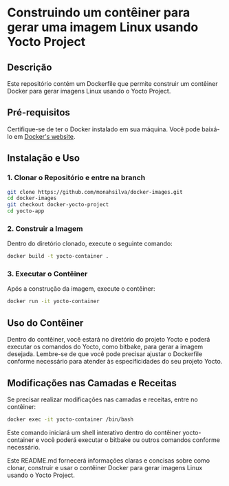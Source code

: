 # Construindo um contêiner para gerar uma imagem Linux usando Yocto Project

## Descrição
Este repositório contém um Dockerfile que permite construir um contêiner Docker para gerar imagens Linux usando o Yocto Project.

## Pré-requisitos
Certifique-se de ter o Docker instalado em sua máquina. Você pode baixá-lo em [Docker's website](https://www.docker.com/get-started).

## Instalação e Uso

### 1. Clonar o Repositório e entre na branch
```bash
git clone https://github.com/monahsilva/docker-images.git
cd docker-images
git checkout docker-yocto-project
cd yocto-app
```

### 2. Construir a Imagem
Dentro do diretório clonado, execute o seguinte comando:
```bash
docker build -t yocto-container .
```

### 3. Executar o Contêiner
Após a construção da imagem, execute o contêiner:
```bash
docker run -it yocto-container
```
## Uso do Contêiner
Dentro do contêiner, você estará no diretório do projeto Yocto e poderá executar os comandos do Yocto, como bitbake, para gerar a imagem desejada. Lembre-se de que você pode precisar ajustar o Dockerfile conforme necessário para atender às especificidades do seu projeto Yocto.

## Modificações nas Camadas e Receitas
Se precisar realizar modificações nas camadas e receitas, entre no contêiner:
```bash
docker exec -it yocto-container /bin/bash
```
Este comando iniciará um shell interativo dentro do contêiner yocto-container e você poderá executar o bitbake ou outros comandos conforme necessário.


Este README.md fornecerá informações claras e concisas sobre como clonar, construir e usar o contêiner Docker para gerar imagens Linux usando o Yocto Project.


